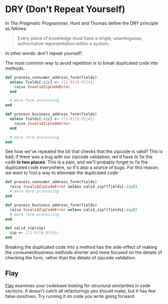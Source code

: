 # DRY (Don't Repeat Yourself)

In *The Pragmatic Programmer*, Hunt and Thomas define the DRY
principle as follows:

> Every piece of knowledge must have a single, unambiguous,
> authoritative representation within a system.

In other words: don't repeat yourself!

The most common way to avoid repetition is to break duplicated code
into methods.

```ruby
def process_consumer_address_form(fields)
  unless fields[:zip] =~ /[1-9][0-9]{4}/
    raise InvalidZipCodeError
  end

  # more form processing
end

def process_business_address_form(fields)
  unless fields[:zip] =~ /[1-9][0-9]{4}/
    raise InvalidZipCodeError
  end

  # more form processing
end
```

See how we've repeated the bit that checks that the zipcode is valid?
This is bad; if there was a bug with our zipcode validation, we'd have
to fix the code **in two places**. This is a pain, and we'll probably
forget to fix the duplicated code everywhere, so it's also a source of
bugs. For this reason, we want to find a way to eliminate the
duplicated code:

```ruby
def process_consumer_address_form(fields)
  raise InvalidZipCodeError unless valid_zip?(fields[:zip])
  # more form processing
end

def process_business_address_form(fields)
  raise InvalidZipCodeError unless valid_zip?(fields[:zip])
  # more form processing
end

def valid_zip(zip)
  zip =~ /[1-9][0-9]{4}/
end
```

Breaking the duplicated code into a method has the side-effect of
making the consumer/business methods shorter and more focused on the
details of checking the form, rather than the details of zipcode
validation.

## Flay

[Flay](https://github.com/seattlerb/flay) examines your codebase
looking for structural similarities in code sections. It doesn't catch
all refactorings you should make, but it has few false-positives. Try
running it on code you write going forward.
